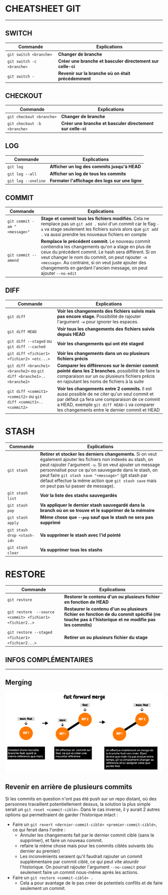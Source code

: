 # CHEATSHEET GIT
---

## SWITCH

| Commande | Explications |
| - | - |
| `git switch <branche>` | **Changer de branche**|
| `git switch -c <branche>`| **Créer une branche et basculer directement sur celle-ci** |
| `git switch -` | **Revenir sur la branche où on était précédemment** |

## CHECKOUT

| Commande | Explications |
| - | - |
| `git checkout <branche>` | **Changer de branche**|
| `git checkout -b <branche>`| **Créer une branche et basculer directement sur celle-ci** |

## LOG

| Commande | Explications |
| - | - |
|`git log` | **Afficher un log des commits jusqu'à HEAD** | 
|  `git log --all` | **Afficher un log de tous les commits** |
| `git log --oneline` | **Formater l'affichage des logs sur une ligne** |

## COMMIT

| Commande| Explications |
| - | - |
| `git commit -am "<message>"` |  **Stage et commit tous les fichiers modifiés.** Cela ne remplace pas un `git add .` suivi d'un commit car le flag `-a` va stage seulement les fichiers suivis alors que `git add .` va aussi prendre les nouveaux fichiers en compte |
|  `git commit --amend` | **Remplace le précédent commit.** Le nouveau commit contiendra les changements qu'on a stage en plus de ceux du précédent commit. Le hash sera différent. Si on veut changer le nom du commit, on peut rajouter `-m <message>`. Au contraire, si on veut juste ajouter des changements en gardant l'ancien message, on peut ajouter `--no-edit`|

## DIFF

| Commande| Explications |
| - | - |
| `git diff` | **Voir les changements  des fichiers suivis mais pas encore stage.** Possibilité de rajouter l'argument `-w` pour ignorer les espaces. |
| `git diff HEAD` | **Voir tous les changements des fichiers suivis depuis HEAD** |
| `git diff --staged` ou `git diff --cached` | **Voir les changements qui ont été staged** |
| `git diff <fichier1> <fichier2> <etc...>` | **Voir les changements dans un ou plusieurs fichiers précis** |
|  `git diff <branche1> <branche2>` ou `git diff <branche1>..<branche2>` | **Comparer les différences sur le dernier commit pointé dans les 2 branches.** possibilité de faire la comparaison sur un ou plusieurs fichiers précis en rajoutant les noms de fichiers à la suite|
| `git diff <commit1> <commit2>` ou `git diff <commit1>..<commit2>`|**Voir les changements entre 2 commits.** Il est aussi possible de ne citer qu'un seul commit et par défaut ça fera une comparaison de ce commit a HEAD, exemple `git diff HEAD~1` va comparer les changements entre le dernier commit et HEAD

# STASH

| Commande| Explications |
| - | - |
| `git stash` | **Retirer et stocker les derniers changements.** Si on veut également ajouter les fichiers non indexés au stash, on peut rajouter l'argument `-u`. Si on veut ajouter un message personnalisé pour ce qu'on sauvegarde dans le stash, on peut faire `git stash save "<message>"` (git stash par défaut effectue la même action que `git stash save` mais on peut pas lui passer de message). |
| `git stash list` | **Voir la liste des stashs sauvegardés** |
| `git stash pop` | **Va appliquer le dernier stash sauvegardé dans la branch où on se trouve et le supprimer de la mémoire** |
| `git stash apply` | **Même chose que `--pop` sauf que le stash ne sera pas supprimé** |
|`git stash drop <stash-id>`| **Va supprimer le stash avec l'id pointé**|
|`git stash clear`| **Va supprimer tous les stashs**|

# RESTORE

| Commande | Explications |
| - | - |
| `git restore` | **Restorer le contenu d'un ou plusieurs fichier en fonction de HEAD** |
| `git restore  --source <commit> <fichier1> <fichier2..>` | **Restaurer le contenu d'un ou plusieurs fichier en fonction de du commit spécifié (ne touche pas à l'historique et ne modifie pas les commits)** |
| `git restore --staged <fichier1> <fichier2...>` | **Retirer un ou plusieurs fichier du stage** |


## INFOS COMPLÉMENTAIRES
---

## Merging

 ![ffmerge](./screens/fast_foward_merge.png)

## Revenir en arrière de plusieurs commits

Si les commits en question n'ont pas été push sur un repo distant, où des personnes travaillent potentiellement dessus, la solution la plus simple serait un `git reset <commit-ciblé>`. Dans le cas inverse, il y aurait 2 autres options qui permettraient de garder l'historique intact : 

- Faire un `git revert <dernier-commit-ciblé> <premier-commit-ciblé>`, ce qui ferait dans l'ordre : 
  - Annuler les changements fait par le dernier commit ciblé (sans le supprimer), et faire un nouveau commit.
  - refaire la même chose mais pour les commits ciblés suivants (du dernier au premier)
  - Les inconvénients seraient qu'il faudrait rajouter un commit supplémentaire par commit ciblé, ce qui peut vite alourdir l'historique. On pourrait rajouter l'argument `--no-commit` pour seulement faire un commit nous-même après les actions.
- Faire un `git restore <commit-ciblé> .`
  - Cela a pour avantage de le pas créer de potentiels conflits et de faire seulement un commit.

